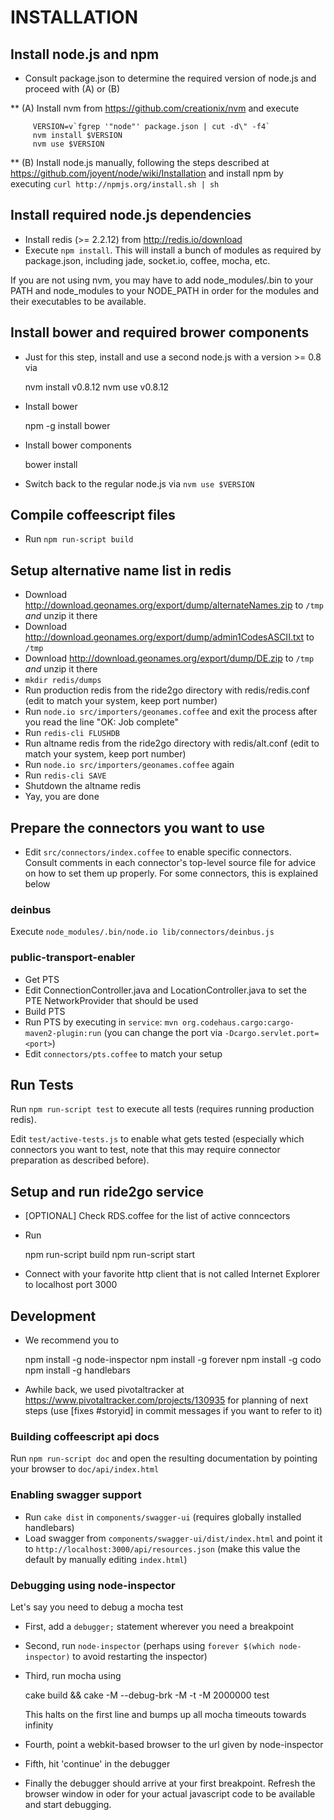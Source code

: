 INSTALLATION
============


## Install node.js and npm ##

* Consult package.json to determine the required version of node.js and proceed with (A) or (B)

** (A) Install nvm from https://github.com/creationix/nvm and execute

         VERSION=v`fgrep '"node"' package.json | cut -d\" -f4`
         nvm install $VERSION
         nvm use $VERSION

** (B) Install node.js manually, following the steps described at
       https://github.com/joyent/node/wiki/Installation and install npm
       by executing `curl http://npmjs.org/install.sh | sh`


## Install required node.js dependencies ##

* Install redis (>= 2.2.12) from http://redis.io/download
* Execute `npm install`. This will install a bunch of modules as required by package.json, including jade, socket.io, coffee, mocha, etc.


If you are not using nvm, you may have to add node_modules/.bin to your PATH and node_modules to your NODE_PATH
in order for the modules and their executables to be available.


## Install bower and required brower components ##

* Just for this step, install and use a second node.js with a version >= 0.8 via

    nvm install v0.8.12
    nvm use v0.8.12

* Install bower

    npm -g install bower

* Install bower components

    bower install

* Switch back to the regular node.js via `nvm use $VERSION`


## Compile coffeescript files ##

* Run `npm run-script build`


## Setup alternative name list in redis ##

* Download http://download.geonames.org/export/dump/alternateNames.zip to `/tmp` *and* unzip it there
* Download http://download.geonames.org/export/dump/admin1CodesASCII.txt to `/tmp`
* Download http://download.geonames.org/export/dump/DE.zip to `/tmp` *and* unzip it there
* `mkdir redis/dumps`
* Run production redis from the ride2go directory with redis/redis.conf (edit to match your system, keep port number)
* Run `node.io src/importers/geonames.coffee` and exit the process after you read the line "OK: Job complete"
* Run `redis-cli FLUSHDB`
* Run altname redis from the ride2go directory with redis/alt.conf (edit to match your system, keep port number)
* Run `node.io src/importers/geonames.coffee` again
* Run `redis-cli SAVE`
* Shutdown the altname redis
* Yay, you are done


## Prepare the connectors you want to use

* Edit `src/connectors/index.coffee` to enable specific connectors.  Consult comments in each connector's
  top-level source file for advice on how to set them up properly. For some connectors, this is explained below

### deinbus

Execute `node_modules/.bin/node.io lib/connectors/deinbus.js`

### public-transport-enabler

* Get PTS
* Edit ConnectionController.java and LocationController.java to set the PTE NetworkProvider that should be used
* Build PTS
* Run PTS by executing in `service`: `mvn org.codehaus.cargo:cargo-maven2-plugin:run`
  (you can change the port via `-Dcargo.servlet.port=<port>`)
* Edit `connectors/pts.coffee` to match your setup


## Run Tests

Run `npm run-script test` to execute all tests (requires running production redis).

Edit `test/active-tests.js` to enable what gets tested (especially which connectors you want to test, note that
this may require connector preparation as described before).


## Setup and run ride2go service

* [OPTIONAL] Check RDS.coffee for the list of active conncectors
* Run

    npm run-script build
    npm run-script start

* Connect with your favorite http client that is not called Internet Explorer to localhost port 3000


## Development ##

* We recommend you to

    npm install -g node-inspector
    npm install -g forever
    npm install -g codo
    npm install -g handlebars

* Awhile back, we used pivotaltracker at https://www.pivotaltracker.com/projects/130935 for planning of next steps
(use [fixes #storyid] in commit messages if you want to refer to it)

### Building coffeescript api docs ###

Run `npm run-script doc` and open the resulting documentation by pointing your browser to `doc/api/index.html`


### Enabling swagger support ###

* Run `cake dist` in `components/swagger-ui` (requires globally installed handlebars)
* Load swagger from `components/swagger-ui/dist/index.html` and point it to `http://localhost:3000/api/resources.json`
  (make this value the default by manually editing `index.html`)

### Debugging using node-inspector ###

Let's say you need to debug a mocha test

* First, add a `debugger;` statement wherever you need a breakpoint
* Second, run `node-inspector` (perhaps using `forever $(which node-inspector)` to avoid restarting the inspector)
* Third, run mocha using

    cake build && cake -M --debug-brk -M -t -M 2000000 test

  This halts on the first line and bumps up all mocha timeouts towards infinity

* Fourth, point a webkit-based browser to the url given by node-inspector
* Fifth, hit 'continue' in the debugger
* Finally the debugger should arrive at your first breakpoint. Refresh the browser window in oder for your actual
  javascript code to be available and start debugging.



